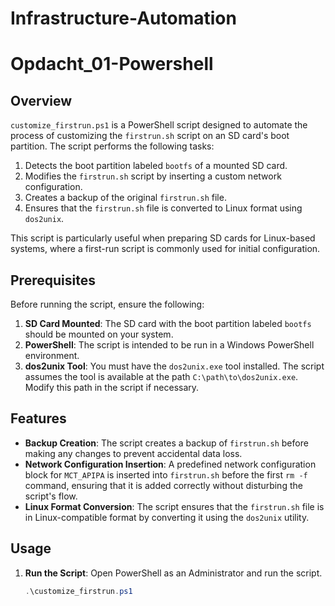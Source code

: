 # Infrastructure-Automation

# Opdacht_01-Powershell

## Overview

`customize_firstrun.ps1` is a PowerShell script designed to automate the process of customizing the `firstrun.sh` script on an SD card's boot partition. The script performs the following tasks:

1. Detects the boot partition labeled `bootfs` of a mounted SD card.
2. Modifies the `firstrun.sh` script by inserting a custom network configuration.
3. Creates a backup of the original `firstrun.sh` file.
4. Ensures that the `firstrun.sh` file is converted to Linux format using `dos2unix`.

This script is particularly useful when preparing SD cards for Linux-based systems, where a first-run script is commonly used for initial configuration.

## Prerequisites

Before running the script, ensure the following:

1. **SD Card Mounted**: The SD card with the boot partition labeled `bootfs` should be mounted on your system.
2. **PowerShell**: The script is intended to be run in a Windows PowerShell environment.
3. **dos2unix Tool**: You must have the `dos2unix.exe` tool installed. The script assumes the tool is available at the path `C:\path\to\dos2unix.exe`. Modify this path in the script if necessary.

## Features

- **Backup Creation**: The script creates a backup of `firstrun.sh` before making any changes to prevent accidental data loss.
- **Network Configuration Insertion**: A predefined network configuration block for `MCT_APIPA` is inserted into `firstrun.sh` before the first `rm -f` command, ensuring that it is added correctly without disturbing the script's flow.
- **Linux Format Conversion**: The script ensures that the `firstrun.sh` file is in Linux-compatible format by converting it using the `dos2unix` utility.

## Usage

1. **Run the Script**: Open PowerShell as an Administrator and run the script.
   ```powershell
   .\customize_firstrun.ps1
   ```
